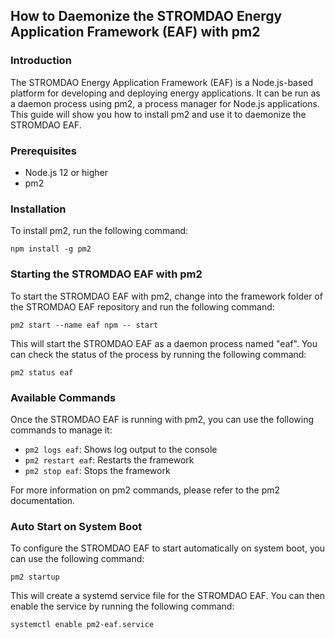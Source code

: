 ## How to Daemonize the STROMDAO Energy Application Framework (EAF) with pm2

### Introduction

The STROMDAO Energy Application Framework (EAF) is a Node.js-based platform for developing and deploying energy applications. It can be run as a daemon process using pm2, a process manager for Node.js applications. This guide will show you how to install pm2 and use it to daemonize the STROMDAO EAF.

### Prerequisites

-   Node.js 12 or higher
-   pm2

### Installation

To install pm2, run the following command:

```
npm install -g pm2
```

### Starting the STROMDAO EAF with pm2

To start the STROMDAO EAF with pm2, change into the framework folder of the STROMDAO EAF repository and run the following command:

```
pm2 start --name eaf npm -- start
```

This will start the STROMDAO EAF as a daemon process named "eaf". You can check the status of the process by running the following command:


```
pm2 status eaf
```

### Available Commands

Once the STROMDAO EAF is running with pm2, you can use the following commands to manage it:

-   `pm2 logs eaf`: Shows log output to the console
-   `pm2 restart eaf`: Restarts the framework
-   `pm2 stop eaf`: Stops the framework

For more information on pm2 commands, please refer to the pm2 documentation.

### Auto Start on System Boot

To configure the STROMDAO EAF to start automatically on system boot, you can use the following command:


```
pm2 startup
```

This will create a systemd service file for the STROMDAO EAF. You can then enable the service by running the following command:


```
systemctl enable pm2-eaf.service
```
